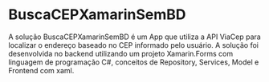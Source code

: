 # BuscaCEPXamarinSemBD

A solução BuscaCEPXamarinSemBD é um App que utiliza a API ViaCep para localizar o endereço baseado no CEP informado pelo usuário. A solução foi desenvolvida no backend utilizando um projeto Xamarin.Forms com linguagem de programação C#, conceitos de Repository, Services, Model e Frontend com xaml.
